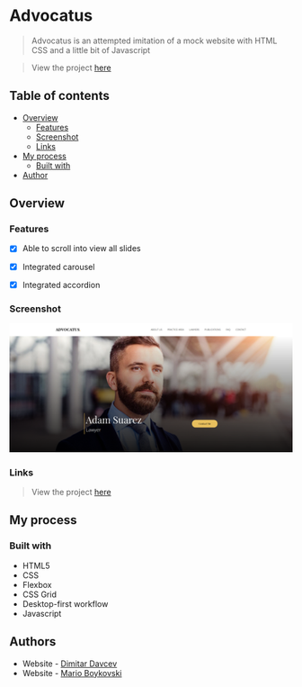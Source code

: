 # Advocatus

> Advocatus is an attempted imitation of a mock website with HTML CSS and a little bit of Javascript

> View the project [here](https://symu.co/image/pngzkppjprx/1440/10000/fit/original/95/jpg/)

## Table of contents

- [Overview](#overview)
  - [Features](#features)
  - [Screenshot](#screenshot)
  - [Links](#links)
- [My process](#my-process)
  - [Built with](#built-with)
- [Author](#author)

## Overview

### Features

- [x] Able to scroll into view all slides
- [x] Integrated carousel
- [x] Integrated accordion



### Screenshot

![](websitepage.png)

### Links

> View the project [here](https://funkosaur.github.io/Cyber-Sketch/)

## My process

### Built with

- HTML5
- CSS
- Flexbox
- CSS Grid
- Desktop-first workflow
- Javascript

## Authors

- Website - [Dimitar Davcev](https://github.com/DimitarDavchev)
- Website - [Mario Boykovski](https://github.com/funkosaur)
 
